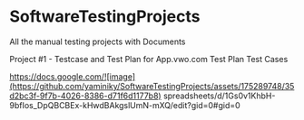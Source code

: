 # SoftwareTestingProjects
All the manual testing projects with Documents


Project #1 - Testcase and Test Plan for App.vwo.com
Test Plan
Test Cases

https://docs.google.com/![image](https://github.com/yaminiky/SoftwareTestingProjects/assets/175289748/35d2bc3f-9f7b-4026-8386-d71f6d1177b8)
spreadsheets/d/1Gs0v1KhbH-9bfIos_DpQBCBEx-kHwdBAkgslUmN-mXQ/edit?gid=0#gid=0
